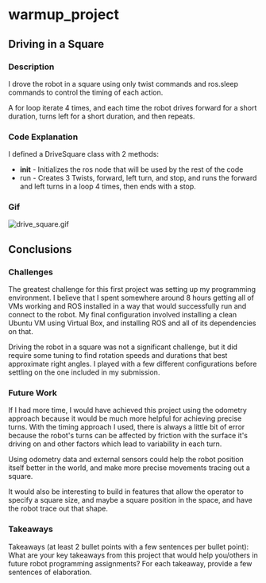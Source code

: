 # warmup_project

## Driving in a Square

### Description

I drove the robot in a square using only twist commands and ros.sleep commands to control the timing of each action.

A for loop iterate 4 times, and each time the robot drives forward for a short duration, turns left for a short duration, and then repeats.

### Code Explanation

I defined a DriveSquare class with 2 methods:

- __init__ - Initializes the ros node that will be used by the rest of the code
- run - Creates 3 Twists, forward, left turn, and stop, and runs the forward and left turns in a loop 4 times, then ends with a stop.

### Gif

![drive_square.gif](https://github.com/Sshatzkin/warmup_project/blob/main/drive_square.gif)


## Conclusions
### Challenges

The greatest challenge for this first project was setting up my programming environment. I believe that I spent somewhere around 8 hours getting all of VMs working and ROS installed in a way that would successfully run and connect to the robot. My final configuration involved installing a clean Ubuntu VM using Virtual Box, and installing ROS and all of its dependencies on that.

Driving the robot in a square was not a significant challenge, but it did require some tuning to find rotation speeds and durations that best approximate right angles. I played with a few different configurations before settling on the one included in my submission.

### Future Work

If I had more time, I would have achieved this project using the odometry approach because it would be much more helpful for achieving precise turns. With the timing approach I used, there is always a little bit of error because the robot's turns can be affected by friction with the surface it's driving on and other factors which lead to variability in each turn.

Using odometry data and external sensors could help the robot position itself better in the world, and make more precise movements tracing out a square.

It would also be interesting to build in features that allow the operator to specify a square size, and maybe a square position in the space, and have the robot trace out that shape.

### Takeaways

Takeaways (at least 2 bullet points with a few sentences per bullet point): What are your key takeaways from this project that would help you/others in future robot programming assignments? For each takeaway, provide a few sentences of elaboration.